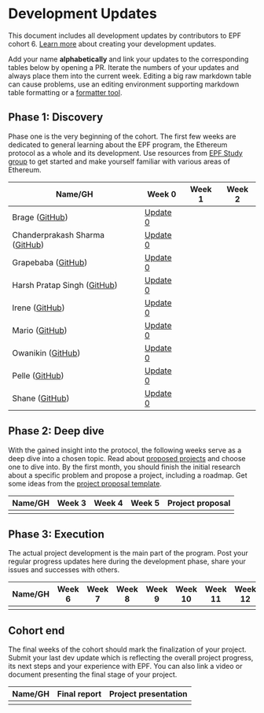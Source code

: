 # Development Updates

This document includes all development updates by contributors to EPF cohort 6. [Learn more](/program-guide/repo-guide.md#development-updates) about creating your development updates.

Add your name **alphabetically** and link your updates to the corresponding tables below by opening a PR. Iterate the numbers of your updates and always place them into the current week. Editing a big raw markdown table can cause problems, use an editing environment supporting markdown table formatting or a [formatter tool](https://github.com/nvuillam/markdown-table-formatter).

## Phase 1: Discovery

Phase one is the very beginning of the cohort. The first few weeks are dedicated to general learning about the EPF program, the Ethereum protocol as a whole and its development. Use resources from [EPF Study group](https://epf.wiki) to get started and make yourself familiar with various areas of Ethereum.

| Name/GH | Week 0 | Week 1 | Week 2 |
|---------|--------|--------|--------|
| Brage ([GitHub](https://github.com/2xic)) | [Update 0](https://hackmd.io/@2xic/ByG_dri7xg) |        |        |
| Chanderprakash Sharma ([GitHub](https://github.com/chanderprakash20)) | [Update 0](https://hackmd.io/@Chanderprakash12/H1kQcW2mxe) |        |        |
| Grapebaba ([GitHub](https://github.com/GrapeBaBa)) | [Update 0](https://hackmd.io/@grapebaba/SJ8QHComgl) |        |        |
| Harsh Pratap Singh ([GitHub](https://github.com/harsh-ps-2003)) | [Update 0](https://hackmd.io/@harsh-ps-2003/rk4ZFSwXxx) |        |        |
| Irene ([GitHub](https://github.com/IreneBa26)) | [Update 0](https://hackmd.io/@bfhksCOrQMuOAxlbaEd4OQ/SJoSdJiXxe) |        |        |
| Mario ([GitHub](https://github.com/taxmeifyoucan/)) | [Update 0](https://notes.ethereum.org/@MarioHavel/week0) |        |        |
| Owanikin ([GitHub](https://github.com/owanikin)) | [Update 0](https://hackmd.io/@ZpBFaS-NSO-5Xkdm4jwolg/ByOCT4sQlg) |        |        |
| Pelle ([GitHub](https://github.com/pellekrab)) | [Update 0](https://hackmd.io/@pellekrab/HJ0-RTv7eg) |        |        |
| Shane ([GitHub](https://github.com/shane-moore/)) | [Update 0](https://hackmd.io/BcOdWcPWQUmWUQqy2MktRQ) |        |        |

## Phase 2: Deep dive

With the gained insight into the protocol, the following weeks serve as a deep dive into a chosen topic. Read about [proposed projects](/projects/project-ideas.md) and choose one to dive into. By the first month, you should finish the initial research about a specific problem and propose a project, including a roadmap. Get some ideas from the [project proposal template](projects/project-template.md).

| Name/GH | Week 3 | Week 4 | Week 5 | Project proposal |
|---------|--------|--------|--------|------------------|
|         |        |        |        |                  |

## Phase 3: Execution

The actual project development is the main part of the program. Post your regular progress updates here during the development phase, share your issues and successes with others.

| Name/GH | Week 6 | Week 7 | Week 8 | Week 9 | Week 10 | Week 11 | Week 12 | Week 13 | Week 14 | Week 15 | Week 16 | Week 17 | Week 18 | Week 19 | Week 20 | Week 21 + |
|---------|--------|--------|--------|--------|---------|---------|---------|---------|---------|---------|---------|---------|---------|---------|---------|-----------|
|         |        |        |        |        |         |         |         |         |         |         |         |         |         |         |         |           |

## Cohort end

The final weeks of the cohort should mark the finalization of your project. Submit your last dev update which is reflecting the overall project progress, its next steps and your experience with EPF. You can also link a video or document presenting the final stage of your project.

| Name/GH | Final report | Project presentation |
|---------|--------------|----------------------|
|         |              |                      |
